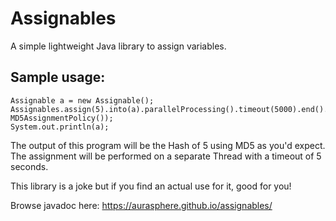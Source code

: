 # Assignables
A simple lightweight Java library to assign variables.

## Sample usage:

    Assignable a = new Assignable();
    Assignables.assign(5).into(a).parallelProcessing().timeout(5000).end().withAssignmentPolicy(new MD5AssignmentPolicy());
    System.out.println(a);
    
The output of this program will be the Hash of 5 using MD5 as you'd expect. The assignment will be performed on a separate Thread with a timeout of 5 seconds.

This library is a joke but if you find an actual use for it, good for you!

Browse javadoc here: https://aurasphere.github.io/assignables/
